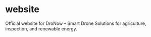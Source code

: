 # website
Official website for DroNow – Smart Drone Solutions for agriculture, inspection, and renewable energy.
